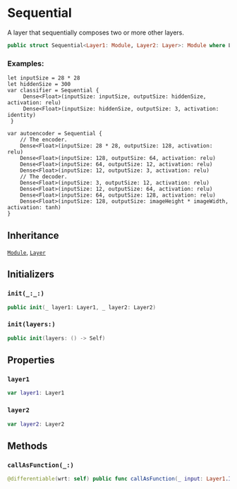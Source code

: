 # Sequential

A layer that sequentially composes two or more other layers.

``` swift
public struct Sequential<Layer1: Module, Layer2: Layer>: Module where Layer1.Output == Layer2.Input, Layer1.TangentVector.VectorSpaceScalar == Layer2.TangentVector.VectorSpaceScalar
```

### Examples:

``` 
let inputSize = 28 * 28
let hiddenSize = 300
var classifier = Sequential {
     Dense<Float>(inputSize: inputSize, outputSize: hiddenSize, activation: relu)
     Dense<Float>(inputSize: hiddenSize, outputSize: 3, activation: identity)
 }
```

``` 
var autoencoder = Sequential {
    // The encoder.
    Dense<Float>(inputSize: 28 * 28, outputSize: 128, activation: relu)
    Dense<Float>(inputSize: 128, outputSize: 64, activation: relu)
    Dense<Float>(inputSize: 64, outputSize: 12, activation: relu)
    Dense<Float>(inputSize: 12, outputSize: 3, activation: relu)
    // The decoder.
    Dense<Float>(inputSize: 3, outputSize: 12, activation: relu)
    Dense<Float>(inputSize: 12, outputSize: 64, activation: relu)
    Dense<Float>(inputSize: 64, outputSize: 128, activation: relu)
    Dense<Float>(inputSize: 128, outputSize: imageHeight * imageWidth, activation: tanh)
}
```

## Inheritance

[`Module`](/Module), [`Layer`](/Layer)

## Initializers

### `init(_:_:)`

``` swift
public init(_ layer1: Layer1, _ layer2: Layer2)
```

### `init(layers:)`

``` swift
public init(layers: () -> Self)
```

## Properties

### `layer1`

``` swift
var layer1: Layer1
```

### `layer2`

``` swift
var layer2: Layer2
```

## Methods

### `callAsFunction(_:)`

``` swift
@differentiable(wrt: self) public func callAsFunction(_ input: Layer1.Input) -> Layer2.Output
```
